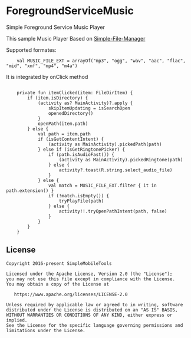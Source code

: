# ForegroundServiceMusic
Simple Foreground Service Music Player


This sample Music Player Based on <a href='https://github.com/SimpleMobileTools/Simple-File-Manager'>Simple-File-Manager</a>

Supported formates: 

```
    val MUSIC_FILE_EXT = arrayOf("mp3", "ogg", "wav", "aac", "flac", "mid", "xmf", "mp4", "m4a")
```

It is integrated by onClick method

```

    private fun itemClicked(item: FileDirItem) {
        if (item.isDirectory) {
            (activity as? MainActivity)?.apply {
                skipItemUpdating = isSearchOpen
                openedDirectory()
            }
            openPath(item.path)
        } else {
            val path = item.path
            if (isGetContentIntent) {
                (activity as MainActivity).pickedPath(path)
            } else if (isGetRingtonePicker) {
                if (path.isAudioFast()) {
                    (activity as MainActivity).pickedRingtone(path)
                } else {
                    activity?.toast(R.string.select_audio_file)
                }
            } else {
                val match = MUSIC_FILE_EXT.filter { it in path.extension() }
                if (!match.isEmpty()) {
                    tryPlayFile(path)
                } else {
                    activity!!.tryOpenPathIntent(path, false)
                }
            }
        }
    }

```


License
-------
    Copyright 2016-present SimpleMobileTools
    
    Licensed under the Apache License, Version 2.0 (the "License");
    you may not use this file except in compliance with the License.
    You may obtain a copy of the License at
    
       https://www.apache.org/licenses/LICENSE-2.0
    
    Unless required by applicable law or agreed to in writing, software
    distributed under the License is distributed on an "AS IS" BASIS,
    WITHOUT WARRANTIES OR CONDITIONS OF ANY KIND, either express or implied.
    See the License for the specific language governing permissions and
    limitations under the License.
